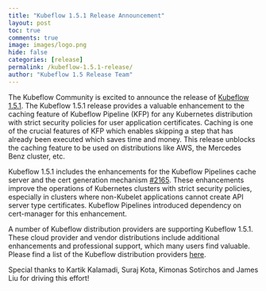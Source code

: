 ```yaml
---
title: "Kubeflow 1.5.1 Release Announcement"
layout: post
toc: true
comments: true
image: images/logo.png
hide: false
categories: [release]
permalink: /kubeflow-1.5.1-release/
author: "Kubeflow 1.5 Release Team"
---
```


The Kubeflow Community is excited to announce the release of [Kubeflow 1.5.1](https://github.com/kubeflow/manifests/releases/tag/v1.5.1). The Kubeflow 1.5.1 release provides a valuable enhancement to the caching feature of Kubeflow Pipeline (KFP) for any Kubernetes distribution with strict security policies for user application certificates. Caching is one of the crucial features of KFP which enables skipping a step that has already been executed which saves time and money. This release unblocks the caching feature to be used on distributions like AWS, the Mercedes Benz cluster, etc.

Kubeflow 1.5.1 includes the enhancements for the Kubeflow Pipelines cache server and the cert generation mechanism [#2165](https://github.com/kubeflow/manifests/issues/2165). These enhancements improve the operations of Kubernetes clusters with strict security policies, especially in clusters where non-Kubelet applications cannot create API server type certificates. Kubeflow Pipelines introduced dependency on cert-manager for this enhancement.

A number of Kubeflow distribution providers are supporting Kubeflow 1.5.1. These cloud provider and vendor distributions include additional enhancements and professional support, which many users find valuable. Please find a list of the Kubeflow distribution providers [here](https://www.kubeflow.org/docs/started/installing-kubeflow/#install-a-packaged-kubeflow-distribution).

Special thanks to Kartik Kalamadi, Suraj Kota, Kimonas Sotirchos and James Liu for driving this effort!
